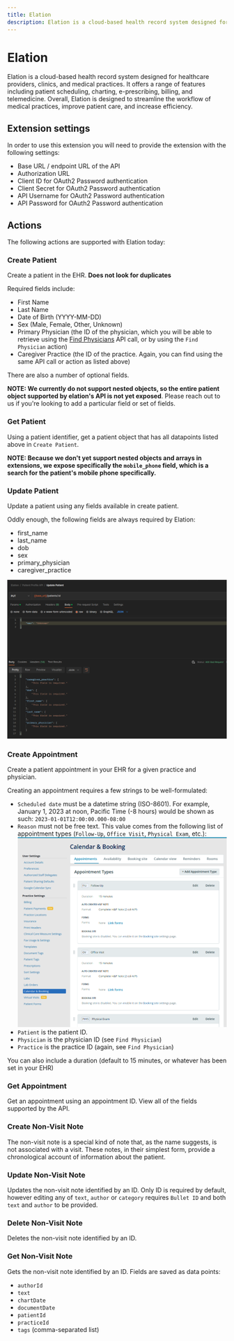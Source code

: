 ```yaml
---
title: Elation
description: Elation is a cloud-based health record system designed for healthcare providers, clinics, and medical practices.
---
```

# Elation

Elation is a cloud-based health record system designed for healthcare providers, clinics, and medical practices. It offers a range of features including patient scheduling, charting, e-prescribing, billing, and telemedicine. Overall, Elation is designed to streamline the workflow of medical practices, improve patient care, and increase efficiency.

## Extension settings

In order to use this extension you will need to provide the extension with the following settings:

- Base URL / endpoint URL of the API
- Authorization URL
- Client ID for OAuth2 Password authentication
- Client Secret for OAuth2 Password authentication
- API Username for OAuth2 Password authentication
- API Password for OAuth2 Password authentication

## Actions

The following actions are supported with Elation today:

### Create Patient

Create a patient in the EHR. **Does not look for duplicates**

Required fields include:
- First Name
- Last Name
- Date of Birth (YYYY-MM-DD)
- Sex (Male, Female, Other, Unknown)
- Primary Physician (the ID of the physician, which you will be able to retrieve using the [Find Physicians](https://docs.elationhealth.com/reference/find-physicians) API call, or by using the `Find Physician` action)
- Caregiver Practice (the ID of the practice. Again, you can find using the same API call or action as listed above)

There are also a number of optional fields.

**NOTE: We currently do not support nested objects, so the entire patient object supported by elation's API is not yet exposed**. Please reach out to us if you're looking to add a particular field or set of fields.

### Get Patient

Using a patient identifier, get a patient object that has all datapoints listed above in `Create Patient`.

**NOTE: Because we don't yet support nested objects and arrays in extensions, we expose specifically the `mobile_phone` field, which is a search for the patient's mobile phone specifically.**

### Update Patient

Update a patient using any fields available in create patient.

Oddly enough, the following fields are always required by Elation:
- first_name
- last_name
- dob
- sex
- primary_physician
- caregiver_practice

![Postman request](./assets/elation-update-patient.png?raw=true "Bad Update Patient Request")

### Create Appointment

Create a patient appointment in your EHR for a given practice and physician.

Creating an appointment requires a few strings to be well-formulated:
- `Scheduled date` must be a datetime string (ISO-8601). For example, January 1, 2023 at noon, Pacific Time (-8 hours) would be shown as such: `2023-01-01T12:00:00.000-08:00`
- `Reason` must not be free text. This value comes from the following list of appointment types (`Follow-Up`, `Office Visit`, `Physical Exam`, etc.):
![Appointment types](./assets/elation-appointment-reason.png?raw=true "Elation Appointment Types")
- `Patient` is the patient ID.
- `Physician` is the physician ID (see `Find Physician`)
- `Practice` is the practice ID (again, see `Find Physician`)

You can also include a duration (default to 15 minutes, or whatever has been set in your EHR)

### Get Appointment

Get an appointment using an appointment ID. View all of the fields supported by the API.

### Create Non-Visit Note

The non-visit note is a special kind of note that, as the name suggests, is not associated with a visit. These notes, in their simplest form, provide a chronological account of information about the patient.

### Update Non-Visit Note

Updates the non-visit note identified by an ID. Only ID is required by default, however editing any of `text`, `author` or `category` requires `Bullet ID` and both `text` and `author` to be provided.

### Delete Non-Visit Note

Deletes the non-visit note identified by an ID.

### Get Non-Visit Note

Gets the non-visit note identified by an ID. Fields are saved as data points:
- `authorId`
- `text`
- `chartDate`
- `documentDate`
- `patientId`
- `practiceId`
- `tags` (comma-separated list)